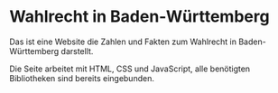 # Wahlrecht in Baden-Württemberg 

Das ist eine Website die Zahlen und Fakten zum Wahlrecht in Baden-Württemberg darstellt. 

Die Seite arbeitet mit HTML, CSS und JavaScript, alle benötigten Bibliotheken sind bereits eingebunden.